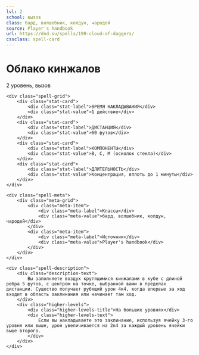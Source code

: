```yaml
---
lvl: 2
school: вызов
class: бард, волшебник, колдун, чародей
source: Player's handbook
url: https://dnd.su/spells/190-cloud-of-daggers/
cssclass: spell-card
---
```


<div class="spell-container">
    <div class="spell-header">
        <h1 class="spell-name">Облако кинжалов</h1>
        <div class="spell-level">2 уровень, вызов</div>
    </div>
    
    <div class="spell-grid">
        <div class="stat-card">
            <div class="stat-label">ВРЕМЯ НАКЛАДЫВАНИЯ</div>
            <div class="stat-value">1 действие</div>
        </div>
        <div class="stat-card">
            <div class="stat-label">ДИСТАНЦИЯ</div>
            <div class="stat-value">60 футов</div>
        </div>
        <div class="stat-card">
            <div class="stat-label">КОМПОНЕНТЫ</div>
            <div class="stat-value">В, С, М (осколок стекла)</div>
        </div>
        <div class="stat-card">
            <div class="stat-label">ДЛИТЕЛЬНОСТЬ</div>
            <div class="stat-value">Концентрация, вплоть до 1 минуты</div>
        </div>
    </div>
    
    <div class="spell-meta">
        <div class="meta-grid">
            <div class="meta-item">
                <div class="meta-label">Классы</div>
                <div class="meta-value">бард, волшебник, колдун, чародей</div>
            </div>
            <div class="meta-item">
                <div class="meta-label">Источник</div>
                <div class="meta-value">Player's handbook</div>
            </div>
        </div>
    </div>
    
    <div class="spell-description">
        <div class="description-text">
            Вы заполняете воздух крутящимися кинжалами в кубе с длиной ребра 5 футов, с центром на точке, выбранной вами в пределах дистанции. Существо получает рубящий урон 4к4, когда впервые за ход входит в область заклинания или начинает там ход.
        </div>
        <div class="higher-levels">
            <div class="higher-levels-title">На больших уровнях</div>
            <div class="higher-levels-text">
                Если вы накладываете это заклинание, используя ячейку 3-го уровня или выше, урон увеличивается на 2к4 за каждый уровень ячейки выше второго.
            </div>
        </div>
    </div>
</div>